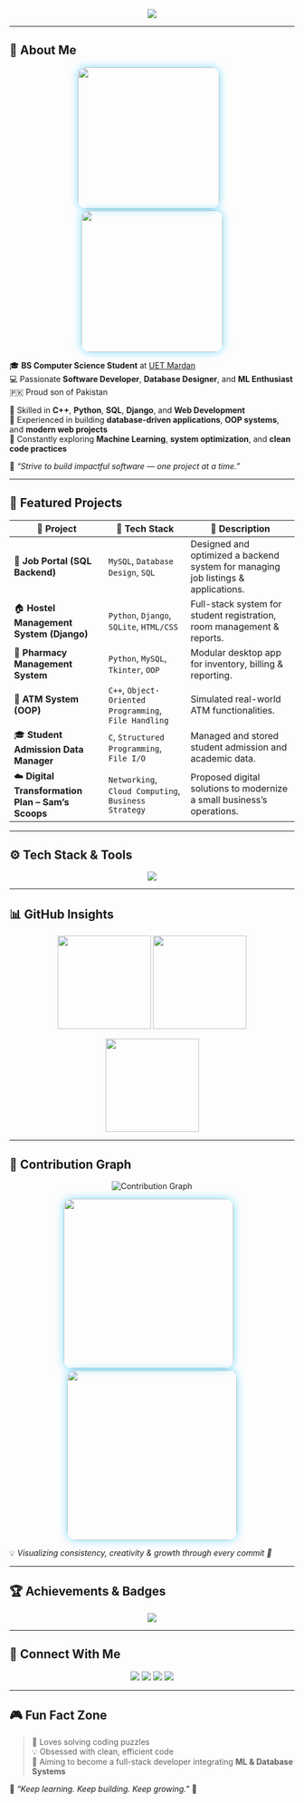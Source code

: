<!-- ✨ Animated Typing Header -->
<p align="center">
  <a href="https://github.com/YUET-944">
    <img src="https://readme-typing-svg.herokuapp.com?font=Fira+Code&weight=700&size=30&duration=3000&pause=1000&color=00BFFF&center=true&vCenter=true&width=800&lines=👋+Assalam-o-Alaikum!;I'm+Muhammad+Younas+Khan;Software+Developer+|+Database+Designer+|+ML+Learner;Welcome+to+My+GitHub+Universe!">
  </a>
</p>

---

## 🧠 About Me

<p align="center">
<img src="assets/about_me.gif" width="250" style="border-radius: 15px; box-shadow: 0px 0px 15px rgba(0,191,255,0.5);"/>
&nbsp;&nbsp;
<img src="assets/Right_Side.gif" width="250" style="border-radius: 15px; box-shadow: 0px 0px 15px rgba(0,191,255,0.5);"/>
</p>

🎓 **BS Computer Science Student** at [UET Mardan](https://uetmardan.edu.pk/)  
💻 Passionate **Software Developer**, **Database Designer**, and **ML Enthusiast**  
🇵🇰 Proud son of Pakistan  

💬 Skilled in **C++**, **Python**, **SQL**, **Django**, and **Web Development**  
🧩 Experienced in building **database-driven applications**, **OOP systems**, and **modern web projects**  
🚀 Constantly exploring **Machine Learning**, **system optimization**, and **clean code practices**  

💭 *“Strive to build impactful software — one project at a time.”*

---

## 🌟 Featured Projects

| 🔧 Project | 🧱 Tech Stack | 📘 Description |
|-------------|---------------|----------------|
| 💼 **Job Portal (SQL Backend)** | `MySQL`, `Database Design`, `SQL` | Designed and optimized a backend system for managing job listings & applications. |
| 🏠 **Hostel Management System (Django)** | `Python`, `Django`, `SQLite`, `HTML/CSS` | Full-stack system for student registration, room management & reports. |
| 💊 **Pharmacy Management System** | `Python`, `MySQL`, `Tkinter`, `OOP` | Modular desktop app for inventory, billing & reporting. |
| 🧮 **ATM System (OOP)** | `C++`, `Object-Oriented Programming`, `File Handling` | Simulated real-world ATM functionalities. |
| 🎓 **Student Admission Data Manager** | `C`, `Structured Programming`, `File I/O` | Managed and stored student admission and academic data. |
| ☁️ **Digital Transformation Plan – Sam’s Scoops** | `Networking`, `Cloud Computing`, `Business Strategy` | Proposed digital solutions to modernize a small business’s operations. |

---

## ⚙️ Tech Stack & Tools

<p align="center">
  <img src="https://skillicons.dev/icons?i=cpp,python,django,html,css,js,mysql,sqlite,git,github,vscode,figma" />
</p>

---

## 📊 GitHub Insights

<p align="center">
  <img src="https://github-readme-stats.vercel.app/api?username=YUET-944&show_icons=true&theme=tokyonight" height="165"/>
  <img src="https://github-readme-stats.vercel.app/api/top-langs/?username=YUET-944&layout=compact&theme=tokyonight" height="165"/>
</p>

<p align="center">
  <img src="https://github-readme-streak-stats.herokuapp.com?user=YUET-944&theme=tokyonight&hide_border=false" height="165"/>
</p>

---

## 🌈 Contribution Graph

<p align="center">
  <img src="https://github-readme-activity-graph.vercel.app/graph?username=YUET-944&theme=tokyo-night&hide_border=true&area=true" alt="Contribution Graph" />
</p>

<p align="center">
  <img src="assets/Right_Side.gif" width="300" style="border-radius: 15px; box-shadow: 0px 0px 15px rgba(0,191,255,0.5);"/>
  &nbsp;&nbsp;
  <img src="assets/about_me.gif" width="300" style="border-radius: 15px; box-shadow: 0px 0px 15px rgba(0,191,255,0.5);"/>
</p>

💡 *Visualizing consistency, creativity & growth through every commit 🚀*

---

## 🏆 Achievements & Badges

<p align="center">
  <img src="https://github-profile-trophy.vercel.app/?username=YUET-944&theme=tokyonight&no-frame=true&row=1&column=6" />
</p>

---

## 🤝 Connect With Me

<p align="center">
  <a href="mailto:mykjcs2023@gmail.com"><img src="https://img.shields.io/badge/Gmail-D14836?style=for-the-badge&logo=gmail&logoColor=white"/></a>
  <a href="https://wa.me/923155705944"><img src="https://img.shields.io/badge/WhatsApp-25D366?style=for-the-badge&logo=whatsapp&logoColor=white"/></a>
  <a href="https://www.linkedin.com/in/muhammad-younas-khan-72b102264/"><img src="https://img.shields.io/badge/LinkedIn-0077B5?style=for-the-badge&logo=linkedin&logoColor=white"/></a>
  <a href="https://github.com/YUET-944"><img src="https://img.shields.io/badge/GitHub-181717?style=for-the-badge&logo=github&logoColor=white"/></a>
</p>

---

## 🎮 Fun Fact Zone

> 🧩 Loves solving coding puzzles  
> 💡 Obsessed with clean, efficient code  
> 🎯 Aiming to become a full-stack developer integrating **ML & Database Systems**  

🌟 *“Keep learning. Keep building. Keep growing.”* 🚀
